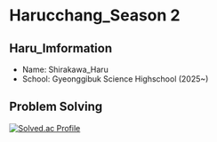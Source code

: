 # Harucchang_Season 2

## Haru_Imformation
* Name: Shirakawa_Haru
* School: Gyeonggibuk Science Highschool (2025~)

## Problem Solving
[![Solved.ac Profile](http://mazassumnida.wtf/api/v2/generate_badge?boj=shirakawa_1729)](https://solved.ac/shirakawa_1729/)
